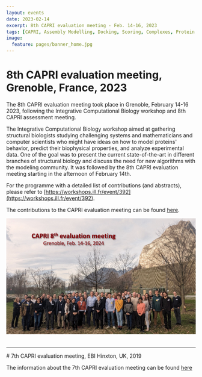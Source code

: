 ```yaml
---
layout: events
date: 2023-02-14
excerpt: 8th CAPRI evaluation meeting - Feb. 14-16, 2023
tags: [CAPRI, Assembly Modelling, Docking, Scoring, Complexes, Protein Structure]
image:
  feature: pages/banner_home.jpg
---
```


# 8th CAPRI evaluation meeting, Grenoble, France, 2023

The 8th CAPRI evaluation meeting took place in Grenoble, February 14-16 2023, following the Integrative Computational Biology workshop and 8th CAPRI assessment meeting.
 
The Integrative Computational Biology workshop aimed at gathering structural biologists studying challenging systems and mathematicians and computer scientists who might have ideas on how to model proteins' behavior, predict their biophysical properties, and analyze experimental data. One of the goal was to present the current state-of-the-art in different branches of structural biology and discuss the need for new algorithms with the modeling community. It was followed by the 8th CAPRI evaluation meeting starting in the afternoon of February 14th.

For the programme with a detailed list of contributions (and abstracts), please refer to [https://workshops.ill.fr/event/392](https://workshops.ill.fr/event/392).

The contributions to the CAPRI evaluation meeting can be found [here](https://workshops.ill.fr/event/392/sessions/420/#20240214).


<center>
<img src="/images/posts/2024-02-CAPRI-evaluation-meeting.png">
</center>


<br>
<hr>
# 7th CAPRI evaluation meeting, EBI Hinxton, UK, 2019

The information about the 7th CAPRI evaluation meeting can be found [here](/news/CAPRI-2019-evaluation-meeting)
